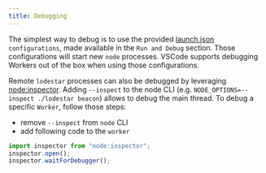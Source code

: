 ```yaml
---
title: Debugging
---
```


The simplest way to debug is to use the provided [launch.json](../../../.vscode/launch.json) `configurations`, made available in the `Run and Debug` section. Those configurations will start new `node` processes.
VSCode supports debugging Workers out of the box when using those configurations.

Remote `lodestar` processes can also be debugged by leveraging [node:inspector](https://nodejs.org/api/inspector.html). Adding `--inspect` to the node CLI (e.g. `NODE_OPTIONS=--inspect ./lodestar beacon`) allows to debug the main thread. To debug a specific `Worker`, follow those steps:

- remove `--inspect` from `node` CLI
- add following code to the `worker`

```js
import inspector from "node:inspector";
inspector.open();
inspector.waitForDebugger();
```
